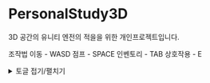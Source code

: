# PersonalStudy3D

3D 공간의 유니티 엔전의 적을을 위한 개인프로젝트입니다.

조작법 
이동 - WASD
점프 - SPACE
인벤토리 - TAB
상호작용 - E

<details>
<summary>토글 접기/펼치기</summary>
<div markdown="1">

- **기본 이동 및 점프** `Input System`, `Rigidbody ForceMode` (난이도 : ★★☆☆☆)
    - InputSystem의 Invoke를 통해 이벤트를 트리거하고 Movement에서 구독해 입력값에 따른 변수를 초기화 하고, State에 따라 실제 움직일 함수를 호출합니다.
- **체력바 UI** `UI` (난이도 : ★★☆☆☆)
    - 체력바는 ValueSystem을 상속받아 Update를 추상화하고, VitalController에서 추상화된 ValueSystem의 함수를 제공, 호출합니다.
- **동적 환경 조사** `Raycast` `UI` (난이도: ★★★☆☆)
    - Interaction 컴포넌트에서 레이 충돌을 검사하고, 충돌난 오브젝트의 IInteractable 인터페이스를 통해 추상화 함수를 호출합니다.
- **점프대** `Rigidbody ForceMode` (난이도 : ★★★☆☆) (Class JumpPad)
    - OnCollisionEnter를 통해 충돌시 충돌된 collsion을 통해 rgby의 addforce를 호출합니다.
- **아이템 데이터** `ScriptableObject` (난이도 : ★★★☆☆)
    - ItemSo를 상속받는 각 ConsumableSO, EquipmentSO를 생성했습니다.
- **아이템 사용** `Coroutine` (난이도 : ★★★☆☆)
    - ItemSO의 Use 메소드를 추상화하고, 상속받는 SO에서 Use를 구현하도록 했습니다.

## 3️⃣ 도전 기능 가이드

<aside>
🚨

**모든 필수 기능 구현을 마친 후 선택적으로 도전하는 기능입니다.**

</aside>

- **추가 UI** (난이도 : ★★☆☆☆)
    - 스테미나 UI, Inventory UI를 제작했습니다. 동일하게 ValueSystem을 상속받아 Update를 추상화하고, VitalController에서 추상화된 ValueSystem의 함수를 제공, 호출합니다.
    - Inventory UI 단순하게 구현된 인벤토리 시스템입니다. 개편의 필요성을 느끼고 있습니다.
- **3인칭 시점** (난이도 : ★★★☆☆)
    - Movement의 ApplyLook 메소드에서 3인칭 시점이 될수 있도록 계산하고  있습니다.
- **움직이는 플랫폼 구현** (난이도 : ★★★☆☆)
    - Platform 컴포넌트를 통해 유니티에서 제공하는 Mathf.PingPong를 사용해 0 부터 1까지 값을 얻고 해당값으로 보간했습니다, OnCollisionEnter시 플레이어의 계층구조를 Platform의 자식으로 바꿉니다.
- **벽 타기 및 매달리기** (난이도 : ★★★★☆)
    - 플레이어의 앞 방향으로 Raycast를 수행하고, 바로보는곳 앞에 사다리가 존재하면 Climb State로 전이 되고, 해당 스테이트에서는 ApplyMove말고 ApplyClimb을 호출해 진행했습니다. AddForce.Acceleration을 사용해 구현해봤으나 자연스러운 움직임 구현이 어려워 입력값을 y값으로 치환해 구현했습니다.
- **다양한 아이템 구현** (난이도 : ★★★★☆)
    - ConsumableSO 에서 Use 메소드를 재정의해 Type에 따라 switch 분기를 나누었습니다. 많은 분기가 생길 경우 다형성을 통해 리팩토링 해야함을 느끼고 있습니다.
- **장비 장착** (난이도 : ★★★★☆)
    - Equipment, Equip 클래스를 통해 구현했습니다 장착시 EquipmentSO를 받습니다.
- **레이저 트랩** (난이도 : ★★★★☆)
    - Raycast를 사용해 특정 구간을 레이로 감시하고, 플레이어가 레이저를 통과하면 Text를 enable하고 코루틴을 통해 유지시켰습니다.
- **상호작용 가능한 오브젝트 표시** (난이도 : ★★★★★)
    - Interaction에서 IInteractable의 OnHitRay 메서드를 통해 호출되고, Cannon에서 상속받은 IInteractable의 OnHitRay를 구현하면서 WorldCanvas의 Text의 위치를 Interaction 되고 있는 오브젝트의 머리 위에 위치하게 했습니다.
- **플랫폼 발사기** (난이도 : ★★★★★)
    - Cannon에서 구현한 IInteractable의 Oninteract에서 발사를 구현했습니다.
    - 현재 프로젝트의 구조상 ApplyMove가 호출될때 입력값이 없었으면 Velocity를 0으로 초기화 하고 있는데 입력값이 없을때 항상 호출되어 AddForce를 통해 발사되도 X, Z축 힘이 초기화 되버리는게 문제였습니다.
    - State 패턴을 통해 InteractionState를 만들었고 해당 State시 ApplyMove를 호출하지 않음으로 해결했습니다.
 
    - 마지막 구현에 의문점이 있는것은, InteractionState에 진입하기 위한 조건 검사에 있어서 좋은 방법이 없을까 합니다.
    - 플레이어가 IInteractable 오브젝트를 찾아 이벤트를 구독하는건 동적 생성될 객체에 문제가 있고, 동적 생성될 객체가 플레이어를 찾아 직접 이벤트를 연결해주는것도 그렇게 깔끔한지 조금 의문입니다.
    - 현재 구조는 Oninteract 호출시 플레이어의 State를 강제로 외부에서 TransitionTo 하는것인데, 항상 프로젝트를 해오며 느낀건 외부에서 값 수정이 빈번하다면 값의 신뢰도, 순서, 변수제어가 점점 힘들어지는것인데. 어떤 방법을 써야 제일 확실한지 감을 잡지 못했습니다. 학습하고 수정하도록 하겠습니다.

**미구현.**
    발전된 AI (난이도 : ★★★★★)
</div>
</details>
